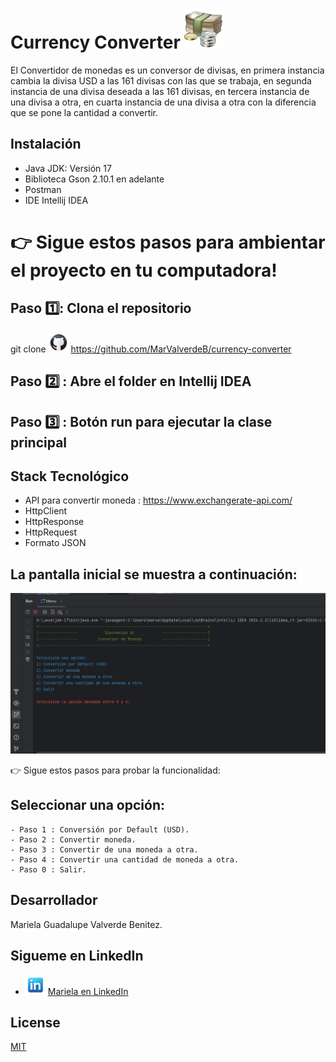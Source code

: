 # Currency Converter <img src=".\icon\moneda.png"/>

El Convertidor de monedas es un conversor de divisas, en primera instancia cambia la divisa USD a las 161 divisas con las que se trabaja, en segunda instancia de una divisa deseada a las 161 divisas, en tercera instancia de una divisa a otra, en cuarta instancia de una divisa a otra con la diferencia que se pone la cantidad a convertir.

## Instalación

- Java JDK: Versión 17 
- Biblioteca Gson 2.10.1 en adelante
- Postman
- IDE Intellij IDEA

# 👉 Sigue estos pasos para ambientar el proyecto en tu computadora!

## Paso 1️⃣: Clona el repositorio
git clone <img src=".\icon\github.png"/> https://github.com/MarValverdeB/currency-converter
## Paso 2️⃣ : Abre el folder en Intellij IDEA
## Paso 3️⃣ : Botón run para ejecutar la clase principal

## Stack Tecnológico

- API para convertir moneda : https://www.exchangerate-api.com/
- HttpClient
- HttpResponse
- HttpRequest
- Formato JSON

## La pantalla inicial se muestra a continuación:
<img src=".\icon\consola.png"/>

👉 Sigue estos pasos para probar la funcionalidad:

## Seleccionar una opción:

    - Paso 1️ : Conversión por Default (USD).
    - Paso 2️ : Convertir moneda.
    - Paso 3️ : Convertir de una moneda a otra.
    - Paso 4 : Convertir una cantidad de moneda a otra.
    - Paso 0 : Salir.

## Desarrollador

Mariela Guadalupe Valverde Benitez.
## Sigueme en LinkedIn
- <img src=".\icon\linkedln.png"/> [Mariela en LinkedIn](https://www.linkedin.com/in/marielavalverdeb/)


##  License 

[MIT](https://choosealicense.com/licenses/mit/)

